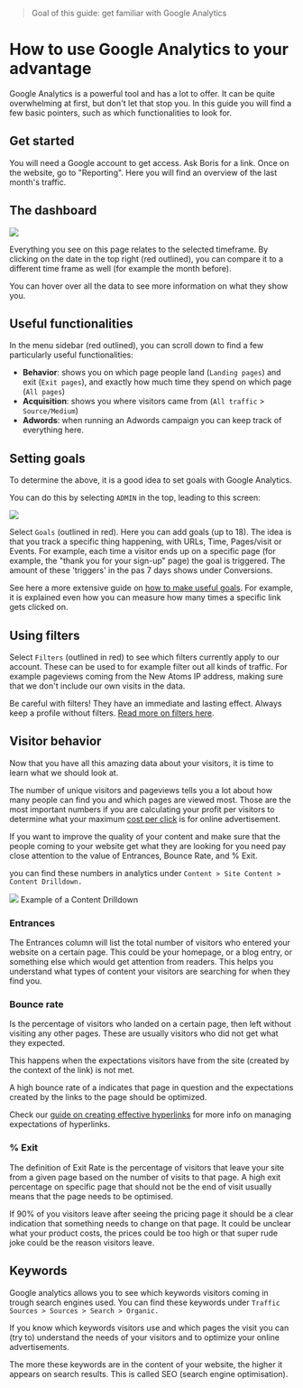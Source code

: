 > Goal of this guide: get familiar with Google Analytics

# How to use Google Analytics to your advantage

Google Analytics is a powerful tool and has a lot to offer. It can be quite overwhelming at first, but don't let that stop you. In this guide you will find a few basic pointers, such as which functionalities to look for.

## Get started
You will need a Google account to get access. Ask Boris for a link. Once on the website, go to "Reporting". Here you will find an overview of the last month's traffic.

## The dashboard

<img src="http://i.imgur.com/xEcBKf9.png">

Everything you see on this page relates to the selected timeframe. By clicking on the date in the top right (red outlined), you can compare it to a different time frame as well (for example the month before).

You can hover over all the data to see more information on what they show you.


## Useful functionalities
In the menu sidebar (red outlined), you can scroll down to find a few particularly useful functionalities:

* **Behavior**: shows you on which page people land (```Landing pages```) and exit (```Exit pages```), and exactly how much time they spend on which page (```All pages```)
* **Acquisition**: shows you where visitors came from (```All traffic``` > ```Source/Medium```)
* **Adwords**: when running an Adwords campaign you can keep track of everything here.

## Setting goals

To determine the above, it is a good idea to set goals with Google Analytics.

You can do this by selecting ```ADMIN``` in the top, leading to this screen:

<img src="http://i.imgur.com/OkWYPjH.png">

Select ```Goals``` (outlined in red). Here you can add goals (up to 18). The idea is that you track a specific thing happening, with URLs, Time, Pages/visit or Events. For example, each time a visitor ends up on a specific page (for example, the "thank you for your sign-up" page) the goal is triggered.
The amount of these 'triggers' in the pas 7 days shows under Conversions.

See here a more extensive guide on [how to make useful goals](https://blog.kissmetrics.com/critical-goal-types/). For example, it is explained even how you can measure how many times a specific link gets clicked on.

## Using filters

Select ```Filters``` (outlined in red) to see which filters currently apply to our account. These can be used to for example filter out all kinds of traffic. For example pageviews coming from the New Atoms IP address, making sure that we don't include our own visits in the data.

Be careful with filters! They have an immediate and lasting effect. Always keep a profile without filters. [Read more on filters here](http://online-behavior.com/analytics/filters).

## Visitor behavior

Now that you have all this amazing data about your visitors, it is time to learn what we should look at.

The number of unique visitors and pageviews tells you a lot about how many people can find you and which pages are viewed most. Those are the most important numbers if you are calculating your profit per visitors to determine what your maximum [cost per click]() is for online advertisement.

If you want to improve the quality of your content and make sure that the people coming to your website get what they are looking for you need pay close attention to the value of Entrances, Bounce Rate, and % Exit.

you can find these numbers in analytics under ````Content > Site Content > Content Drilldown.````


<img src="http://media02.hongkiat.com/google-analytics-data-tips/page-tracking-bounce-exits-traffic.jpg">
Example of a Content Drilldown

### Entrances

The Entrances column will list the total number of visitors who entered your website on a certain page. This could be your homepage, or a blog entry, or something else which would get attention from readers.
This helps you understand what types of content your visitors are searching for when they find you.

### Bounce rate

Is the percentage of visitors who landed on a certain page, then left without visiting any other pages. These are usually visitors who did not get what they expected.

This happens when the expectations visitors have from the site (created by the context of the link) is not met.

A high bounce rate of a indicates that page in question and the expectations created by the links to the page should be optimized.

Check our [guide on creating effective hyperlinks](create-effective-hyperlinks) for more info on managing expectations of hyperlinks.

### % Exit

The definition of Exit Rate is the percentage of visitors that leave your site from a given page based on the number of visits to that page. A high exit percentage on specific page that should not be the end of visit usually means that the page needs to be optimised.

If 90% of you visitors leave after seeing the pricing page it should be a clear indication that something needs to change on that page. It could be unclear what your product costs, the prices could be too high or that super rude joke could be the reason visitors leave.

## Keywords

Google analytics allows you to see which keywords visitors coming in trough search engines used. You can find these keywords under  ````Traffic Sources > Sources > Search > Organic.````

If you know which keywords visitors use and which pages the visit you can (try to) understand the needs of your visitors and to optimize your online advertisements.

The more these keywords are in the content of your website, the higher it appears on search results. This is called SEO (search engine optimisation).
